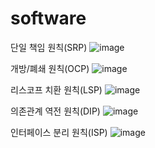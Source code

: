 # software
단일 책임 원칙(SRP)
![image](https://github.com/HSH058/software/assets/121371433/285274da-5dd0-441f-ba2d-c0aecf402c8b)

개방/폐쇄 원칙(OCP)
![image](https://github.com/HSH058/software/assets/121371433/8915c6ac-d048-4594-bdba-16e467b0ff1e)

리스코프 치환 원칙(LSP)
![image](https://github.com/HSH058/software/assets/121371433/b2f543a5-846d-49cf-912b-d0b89d151a92)

의존관계 역전 원칙(DIP)
![image](https://github.com/HSH058/software/assets/121371433/c185fd60-773a-427e-9daa-0051f0d04ae7)

인터페이스 분리 원칙(ISP)
![image](https://github.com/HSH058/software/assets/121371433/88314aff-3daf-49f9-ad5d-407175ff6e2b)
